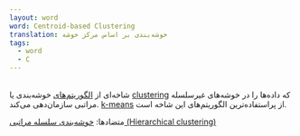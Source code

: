 ```yaml
---
layout: word
word: Centroid-based Clustering
translation: خوشه‌بندی بر اساس مرکز خوشه
tags:
  - word
  - C
---
```


\
شاخه‌ای از [الگوریتم‌های](/C/clustering) خوشه‌بندی یا [clustering](/C/clustering) که داده‌ها را در خوشه‌های غیرسلسله‌ مراتبی سازمان‌دهی می‌کند. [k-means](/K/k-means) از پراستفاده‌ترین الگوریتم‌های این شاخه است.

متضادها: [خوشه‌بندی سلسله مراتبی (Hierarchical clustering)](/H/hierarchical_clustering/)
